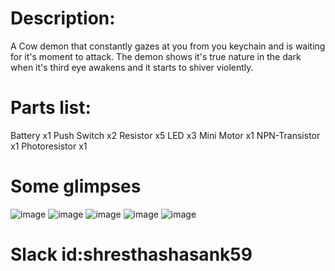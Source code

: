 # Description:
A Cow demon that constantly gazes at you from you keychain and is waiting for it's moment to attack. The demon shows it's true nature in the dark when it's third eye awakens and it starts to shiver violently.
# Parts list:
Battery x1 Push Switch x2 Resistor x5 LED x3 Mini Motor x1 NPN-Transistor x1 Photoresistor x1
# Some glimpses

![image](https://github.com/user-attachments/assets/da7d09c0-4c69-4730-b47b-260bf8982038)
![image](https://github.com/user-attachments/assets/e29e9a2b-93b4-4362-8250-67fada70dbf3)
![image](https://github.com/user-attachments/assets/f23abc78-d2c2-4116-a1a7-469527f26e93)
![image](https://github.com/user-attachments/assets/ad29b676-ec4b-45a8-8a44-4fe9a23fde74)
![image](https://github.com/user-attachments/assets/6b56eea8-a791-4c62-942e-5951b323ed8a)

# Slack id:shresthashasank59
